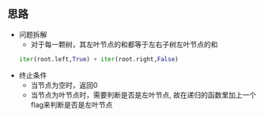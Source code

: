 ## 思路
- 问题拆解
    - 对于每一颗树，其左叶节点的和都等于左右子树左叶节点的和
    ```Python
    iter(root.left,True) + iter(root.right,False)  
    ```
- 终止条件
    - 当节点为空时，返回0
    - 当节点为叶节点时，需要判断是否是左叶节点, 故在递归的函数里加上一个flag来判断是否是左叶节点
    